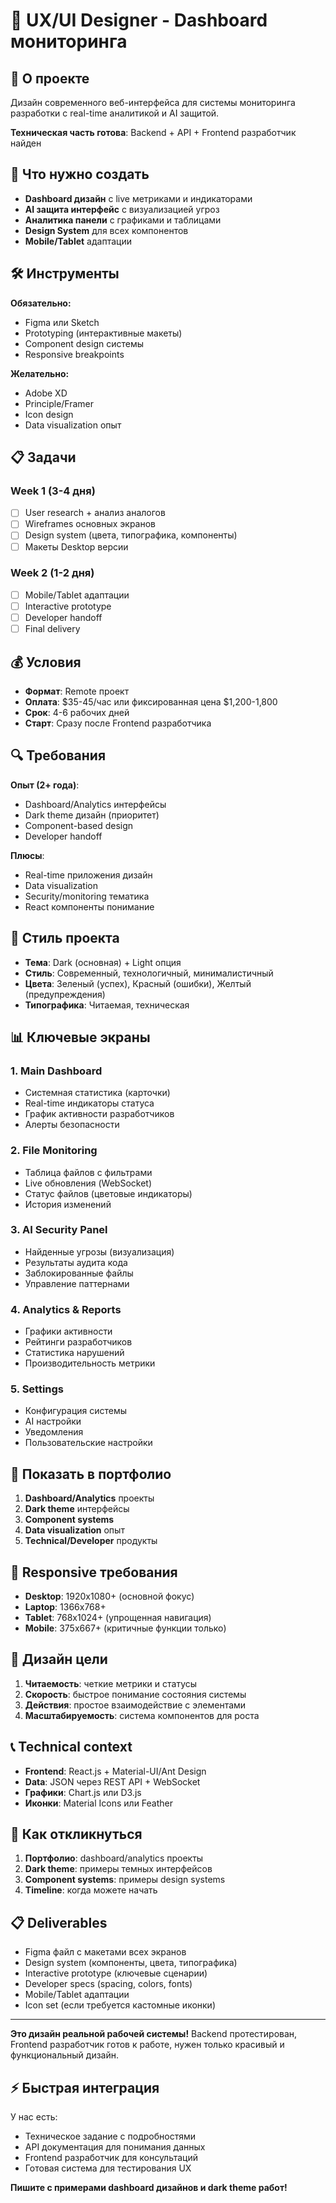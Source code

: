 # 🎨 UX/UI Designer - Dashboard мониторинга

## 💼 О проекте
Дизайн современного веб-интерфейса для системы мониторинга разработки с real-time аналитикой и AI защитой.

**Техническая часть готова**: Backend + API + Frontend разработчик найден

## 🎯 Что нужно создать
- **Dashboard дизайн** с live метриками и индикаторами
- **AI защита интерфейс** с визуализацией угроз
- **Аналитика панели** с графиками и таблицами
- **Design System** для всех компонентов
- **Mobile/Tablet** адаптации

## 🛠 Инструменты
**Обязательно:**
- Figma или Sketch
- Prototyping (интерактивные макеты)
- Component design системы
- Responsive breakpoints

**Желательно:**
- Adobe XD
- Principle/Framer
- Icon design
- Data visualization опыт

## 📋 Задачи

### Week 1 (3-4 дня)
- [ ] User research + анализ аналогов
- [ ] Wireframes основных экранов
- [ ] Design system (цвета, типографика, компоненты)
- [ ] Макеты Desktop версии

### Week 2 (1-2 дня)
- [ ] Mobile/Tablet адаптации  
- [ ] Interactive prototype
- [ ] Developer handoff
- [ ] Final delivery

## 💰 Условия
- **Формат**: Remote проект
- **Оплата**: $35-45/час или фиксированная цена $1,200-1,800
- **Срок**: 4-6 рабочих дней
- **Старт**: Сразу после Frontend разработчика

## 🔍 Требования
**Опыт (2+ года)**:
- Dashboard/Analytics интерфейсы
- Dark theme дизайн (приоритет)
- Component-based design
- Developer handoff

**Плюсы**:
- Real-time приложения дизайн
- Data visualization
- Security/monitoring тематика
- React компоненты понимание

## 🎨 Стиль проекта
- **Тема**: Dark (основная) + Light опция
- **Стиль**: Современный, технологичный, минималистичный
- **Цвета**: Зеленый (успех), Красный (ошибки), Желтый (предупреждения)
- **Типографика**: Читаемая, техническая

## 📊 Ключевые экраны

### 1. Main Dashboard
- Системная статистика (карточки)
- Real-time индикаторы статуса
- График активности разработчиков
- Алерты безопасности

### 2. File Monitoring
- Таблица файлов с фильтрами
- Live обновления (WebSocket)
- Статус файлов (цветовые индикаторы)
- История изменений

### 3. AI Security Panel
- Найденные угрозы (визуализация)
- Результаты аудита кода
- Заблокированные файлы
- Управление паттернами

### 4. Analytics & Reports
- Графики активности
- Рейтинги разработчиков
- Статистика нарушений
- Производительность метрики

### 5. Settings
- Конфигурация системы
- AI настройки
- Уведомления
- Пользовательские настройки

## 🚀 Показать в портфолио
1. **Dashboard/Analytics** проекты
2. **Dark theme** интерфейсы
3. **Component systems** 
4. **Data visualization** опыт
5. **Technical/Developer** продукты

## 📱 Responsive требования
- **Desktop**: 1920x1080+ (основной фокус)
- **Laptop**: 1366x768+  
- **Tablet**: 768x1024+ (упрощенная навигация)
- **Mobile**: 375x667+ (критичные функции только)

## 🎯 Дизайн цели
1. **Читаемость**: четкие метрики и статусы
2. **Скорость**: быстрое понимание состояния системы
3. **Действия**: простое взаимодействие с элементами
4. **Масштабируемость**: система компонентов для роста

## 📞 Technical context
- **Frontend**: React.js + Material-UI/Ant Design
- **Data**: JSON через REST API + WebSocket
- **Графики**: Chart.js или D3.js
- **Иконки**: Material Icons или Feather

## 🚀 Как откликнуться
1. **Портфолио**: dashboard/analytics проекты
2. **Dark theme**: примеры темных интерфейсов  
3. **Component systems**: примеры design systems
4. **Timeline**: когда можете начать

## 📋 Deliverables
- Figma файл с макетами всех экранов
- Design system (компоненты, цвета, типографика)
- Interactive prototype (ключевые сценарии)
- Developer specs (spacing, colors, fonts)
- Mobile/Tablet адаптации
- Icon set (если требуется кастомные иконки)

---

**Это дизайн реальной рабочей системы!** Backend протестирован, Frontend разработчик готов к работе, нужен только красивый и функциональный дизайн.

## ⚡ Быстрая интеграция
У нас есть:
- Техническое задание с подробностями
- API документация для понимания данных
- Frontend разработчик для консультаций
- Готовая система для тестирования UX

**Пишите с примерами dashboard дизайнов и dark theme работ!**